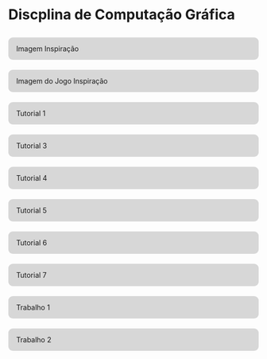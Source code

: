 <style>
    ul {
    list-style: none;
    padding: 0;
}

li {
   display: flex;
   flex-direction: column;
 }

li a {
    padding: 14px 16px;
    background: #8080804f;
    border-radius: 9px;
    width: 100%;
    text-decoration: none !important;
    box-sizing: border-box;
    margin: 10px 0;
    transition: all 200ms ease-in;
}


li a:hover {
    background: #808080c2;
    color: white;
    transform: translateX(10px);
}
</style>

# Discplina de Computação Gráfica
- [Imagem Inspiração](inspiração.html)
- [Imagem do Jogo Inspiração](inspiraçãoJogo.html)
- [Tutorial 1](Tutorial1.html) 
- [Tutorial 3](Tutorial3.html) 
- [Tutorial 4](Tutorial4.html) 
- [Tutorial 5](Tutorial5.html) 
- [Tutorial 6](Tutorial6.html)
- [Tutorial 7](Tutorial7.html) 
- [Trabalho 1](Trabalho1.html)
- [Trabalho 2](Trabalho2.html)

